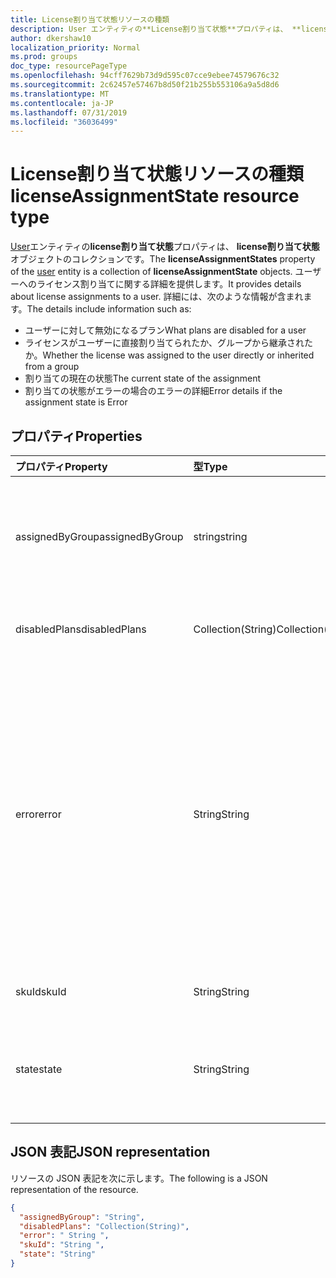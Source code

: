```yaml
---
title: License割り当て状態リソースの種類
description: User エンティティの**License割り当て状態**プロパティは、 **license割り当て状態**オブジェクトのコレクションです。 ユーザーへのライセンス割り当てに関する詳細を提供します。
author: dkershaw10
localization_priority: Normal
ms.prod: groups
doc_type: resourcePageType
ms.openlocfilehash: 94cff7629b73d9d595c07cce9ebee74579676c32
ms.sourcegitcommit: 2c62457e57467b8d50f21b255b553106a9a5d8d6
ms.translationtype: MT
ms.contentlocale: ja-JP
ms.lasthandoff: 07/31/2019
ms.locfileid: "36036499"
---
```

# <a name="licenseassignmentstate-resource-type"></a><span data-ttu-id="3494a-104">License割り当て状態リソースの種類</span><span class="sxs-lookup"><span data-stu-id="3494a-104">licenseAssignmentState resource type</span></span>


<span data-ttu-id="3494a-105">[User](user.md)エンティティの**license割り当て状態**プロパティは、 **license割り当て状態**オブジェクトのコレクションです。</span><span class="sxs-lookup"><span data-stu-id="3494a-105">The **licenseAssignmentStates** property of the [user](user.md) entity is a collection of **licenseAssignmentState** objects.</span></span> <span data-ttu-id="3494a-106">ユーザーへのライセンス割り当てに関する詳細を提供します。</span><span class="sxs-lookup"><span data-stu-id="3494a-106">It provides details about license assignments to a user.</span></span> <span data-ttu-id="3494a-107">詳細には、次のような情報が含まれます。</span><span class="sxs-lookup"><span data-stu-id="3494a-107">The details include information such as:</span></span>  

- <span data-ttu-id="3494a-108">ユーザーに対して無効になるプラン</span><span class="sxs-lookup"><span data-stu-id="3494a-108">What plans are disabled for a user</span></span>
- <span data-ttu-id="3494a-109">ライセンスがユーザーに直接割り当てられたか、グループから継承されたか。</span><span class="sxs-lookup"><span data-stu-id="3494a-109">Whether the license was assigned to the user directly or inherited from a group</span></span>
- <span data-ttu-id="3494a-110">割り当ての現在の状態</span><span class="sxs-lookup"><span data-stu-id="3494a-110">The current state of the assignment</span></span>
- <span data-ttu-id="3494a-111">割り当ての状態がエラーの場合のエラーの詳細</span><span class="sxs-lookup"><span data-stu-id="3494a-111">Error details if the assignment state is Error</span></span> 


## <a name="properties"></a><span data-ttu-id="3494a-112">プロパティ</span><span class="sxs-lookup"><span data-stu-id="3494a-112">Properties</span></span>
| <span data-ttu-id="3494a-113">プロパティ</span><span class="sxs-lookup"><span data-stu-id="3494a-113">Property</span></span>     | <span data-ttu-id="3494a-114">型</span><span class="sxs-lookup"><span data-stu-id="3494a-114">Type</span></span>   |<span data-ttu-id="3494a-115">説明</span><span class="sxs-lookup"><span data-stu-id="3494a-115">Description</span></span>|
|:---------------|:--------|:----------|
|<span data-ttu-id="3494a-116">assignedByGroup</span><span class="sxs-lookup"><span data-stu-id="3494a-116">assignedByGroup</span></span>|<span data-ttu-id="3494a-117">string</span><span class="sxs-lookup"><span data-stu-id="3494a-117">string</span></span>|<span data-ttu-id="3494a-118">このライセンスを割り当てるグループの id。</span><span class="sxs-lookup"><span data-stu-id="3494a-118">The id of the group that assigns this license.</span></span> <span data-ttu-id="3494a-119">割り当てが直接割り当てられたライセンスの場合、このフィールドは Null になります。</span><span class="sxs-lookup"><span data-stu-id="3494a-119">If the assignment is a direct-assigned license, this field will be Null.</span></span> <span data-ttu-id="3494a-120">読み取り専用です。</span><span class="sxs-lookup"><span data-stu-id="3494a-120">Read-Only.</span></span>|
|<span data-ttu-id="3494a-121">disabledPlans</span><span class="sxs-lookup"><span data-stu-id="3494a-121">disabledPlans</span></span>|<span data-ttu-id="3494a-122">Collection(String)</span><span class="sxs-lookup"><span data-stu-id="3494a-122">Collection(String)</span></span>|<span data-ttu-id="3494a-123">この割り当てで無効になっているサービスプラン。</span><span class="sxs-lookup"><span data-stu-id="3494a-123">The service plans that are disabled in this assignment.</span></span> <span data-ttu-id="3494a-124">読み取り専用です。</span><span class="sxs-lookup"><span data-stu-id="3494a-124">Read-Only.</span></span>|
|<span data-ttu-id="3494a-125">error</span><span class="sxs-lookup"><span data-stu-id="3494a-125">error</span></span>|<span data-ttu-id="3494a-126">String</span><span class="sxs-lookup"><span data-stu-id="3494a-126">String</span></span>|<span data-ttu-id="3494a-127">ライセンスの割り当てエラーエラー。</span><span class="sxs-lookup"><span data-stu-id="3494a-127">License assignment failure error.</span></span> <span data-ttu-id="3494a-128">ライセンスが正常に割り当てられた場合、このフィールドは Null になります。</span><span class="sxs-lookup"><span data-stu-id="3494a-128">If the license is assigned successfully, this field will be Null.</span></span> <span data-ttu-id="3494a-129">読み取り専用です。</span><span class="sxs-lookup"><span data-stu-id="3494a-129">Read-Only.</span></span> <span data-ttu-id="3494a-130">可能な値`CountViolation`: `MutuallyExclusiveViolation`、 `DependencyViolation` `ProhibitedInUsageLocationViolation` `UniquenessViolation`、、、、 `Others`。</span><span class="sxs-lookup"><span data-stu-id="3494a-130">Possible values: `CountViolation`, `MutuallyExclusiveViolation`, `DependencyViolation`, `ProhibitedInUsageLocationViolation`, `UniquenessViolation`, and `Others`.</span></span> <span data-ttu-id="3494a-131">ライセンス割り当てエラーを特定して解決する方法について[は、こちら](https://docs.microsoft.com/azure/active-directory/users-groups-roles/licensing-groups-resolve-problems)を参照してください。</span><span class="sxs-lookup"><span data-stu-id="3494a-131">For more information on how to identify and resolve license assignment errors see [here](https://docs.microsoft.com/azure/active-directory/users-groups-roles/licensing-groups-resolve-problems).</span></span>|
|<span data-ttu-id="3494a-132">skuId</span><span class="sxs-lookup"><span data-stu-id="3494a-132">skuId</span></span>|<span data-ttu-id="3494a-133">String</span><span class="sxs-lookup"><span data-stu-id="3494a-133">String</span></span>|<span data-ttu-id="3494a-134">SKU の一意識別子。</span><span class="sxs-lookup"><span data-stu-id="3494a-134">The unique identifier for the SKU.</span></span> <span data-ttu-id="3494a-135">読み取り専用です。</span><span class="sxs-lookup"><span data-stu-id="3494a-135">Read-Only.</span></span>|
|<span data-ttu-id="3494a-136">state</span><span class="sxs-lookup"><span data-stu-id="3494a-136">state</span></span>|<span data-ttu-id="3494a-137">String</span><span class="sxs-lookup"><span data-stu-id="3494a-137">String</span></span>|<span data-ttu-id="3494a-138">この割り当ての現在の状態を示します。</span><span class="sxs-lookup"><span data-stu-id="3494a-138">Indicate the current state of this assignment.</span></span> <span data-ttu-id="3494a-139">読み取り専用です。</span><span class="sxs-lookup"><span data-stu-id="3494a-139">Read-Only.</span></span> <span data-ttu-id="3494a-140">使用可能な値: Active、ActiveWithError、Disabled、および Error。</span><span class="sxs-lookup"><span data-stu-id="3494a-140">Possible values: Active, ActiveWithError, Disabled and Error.</span></span>|

## <a name="json-representation"></a><span data-ttu-id="3494a-141">JSON 表記</span><span class="sxs-lookup"><span data-stu-id="3494a-141">JSON representation</span></span>

<span data-ttu-id="3494a-142">リソースの JSON 表記を次に示します。</span><span class="sxs-lookup"><span data-stu-id="3494a-142">The following is a JSON representation of the resource.</span></span>

```json
{
  "assignedByGroup": "String",
  "disabledPlans": "Collection(String)",
  "error": " String ",  
  "skuId": "String ",
  "state": "String"
}

```
<!-- uuid: 8fcb5dbc-d5aa-4681-8e31-b001d5168d79 2015-10-25 14:57:30 UTC -->
<!-- {
  "type": "#page.annotation",
  "description": "licenseAssignmentState resource",
  "keywords": "",
  "section": "documentation",
  "tocPath": "",
  "suppressions": [
    "Error: microsoft.graph.user/licenseAssignmentStates:
      Referenced type microsoft.graph.licenseAssignmentState is not defined in the doc set! Potential suggestion: UNKNOWN"
  ]
}-->
